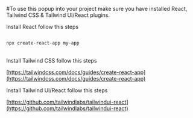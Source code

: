#To use this popup into your project make sure you have installed React, Tailwind CSS & Tailwind UI/React plugins.

Install React follow this steps

<code>
npx create-react-app my-app
</code>
<br/>

Install Tailwind CSS follow this steps

[https://tailwindcss.com/docs/guides/create-react-app](https://tailwindcss.com/docs/guides/create-react-app)

Install Tailwind UI/React follow this steps

[https://github.com/tailwindlabs/tailwindui-react](https://github.com/tailwindlabs/tailwindui-react)


